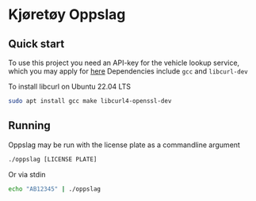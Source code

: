 # Kjøretøy Oppslag

## Quick start

To use this project you need an API-key for the vehicle lookup service, which you may apply for [here](https://www.vegvesen.no/kjoretoy/kjop-og-salg/kjoretoyopplysninger/api-er-for-tekniske-kjoretoyopplysninger/api-for-tekniske-kjoretoyopplysninger/)
Dependencies include `gcc` and `libcurl-dev`

To install libcurl on Ubuntu 22.04 LTS
```bash
sudo apt install gcc make libcurl4-openssl-dev
```

## Running
Oppslag may be run with the license plate as a commandline argument

```bash
./oppslag [LICENSE PLATE]
```

Or via stdin
```bash
echo "AB12345" | ./oppslag
```


